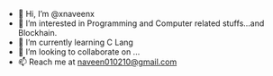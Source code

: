 - 👋 Hi, I’m @xnaveenx
- 👀 I’m interested in Programming and Computer related stuffs...and Blockhain.
- 🌱 I’m currently learning C Lang
- 💞️ I’m looking to collaborate on ...
- 📫 Reach me at naveen010210@gmail.com

<!---
xnaveenx/xnaveenx is a ✨ special ✨ repository because its `README.md` (this file) appears on your GitHub profile.
You can click the Preview link to take a look at your changes.
--->
